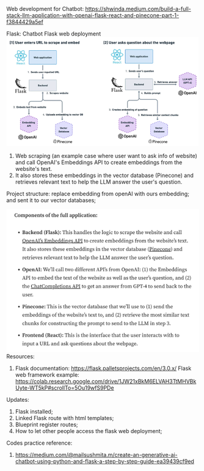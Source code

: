 Web development for Chatbot: https://shwinda.medium.com/build-a-full-stack-llm-application-with-openai-flask-react-and-pinecone-part-1-f3844429a5ef 

Flask: Chatbot Flask web deployment
 ![Flowchart](image-1.png)
1.	Web scraping (an example case where user want to ask info of website) and call OpenAI's Embeddings API to create embeddings from the website's text.
2.	It also stores these embeddings in the vector database (Pinecone) and retrieves relevant text to help the LLM answer the user's question.


Project structure: replace embedding from openAI with ours embedding; and sent it to our vector databases;

![tools](image-2.png)
Resources:
1.	Flask documentation:
https://flask.palletsprojects.com/en/3.0.x/ 
Flask web framework example:
https://colab.research.google.com/drive/1JW21xBkM6ELVAH3TtMHVBkUyte-WT5kP#scrollTo=5Ou19wfS9PDe 


Updates:
1.	Flask installed;
2.	Linked Flask route with html templates;
3.  Blueprint register routes;
4.  How to let other people access the flask web deployment; 


Codes practice reference:
1.	https://medium.com/@mailsushmita.m/create-an-generative-ai-chatbot-using-python-and-flask-a-step-by-step-guide-ea39439cf9ed 


